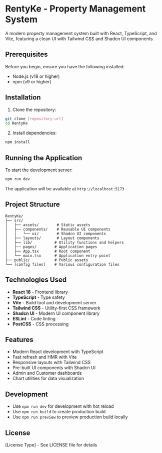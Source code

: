 # RentyKe - Property Management System

A modern property management system built with React, TypeScript, and Vite, featuring a clean UI with Tailwind CSS and Shadcn UI components.

## Prerequisites

Before you begin, ensure you have the following installed:
- Node.js (v18 or higher)
- npm (v9 or higher)

## Installation

1. Clone the repository:
```bash
git clone [repository-url]
cd RentyKe
```

2. Install dependencies:
```bash
npm install
```

## Running the Application

To start the development server:
```bash
npm run dev
```

The application will be available at `http://localhost:5173`

## Project Structure

```
RentyKe/
├── src/
│   ├── assets/        # Static assets
│   ├── components/    # Reusable UI components
│   │   └── ui/        # Shadcn UI components
│   ├── layouts/       # Layout components
│   ├── lib/          # Utility functions and helpers
│   ├── pages/        # Application pages
│   ├── App.tsx       # Root component
│   └── main.tsx      # Application entry point
├── public/           # Public assets
└── [config files]    # Various configuration files
```

## Technologies Used

- **React 18** - Frontend library
- **TypeScript** - Type safety
- **Vite** - Build tool and development server
- **Tailwind CSS** - Utility-first CSS framework
- **Shadcn UI** - Modern UI component library
- **ESLint** - Code linting
- **PostCSS** - CSS processing

## Features

- Modern React development with TypeScript
- Fast refresh and HMR with Vite
- Responsive layouts with Tailwind CSS
- Pre-built UI components with Shadcn UI
- Admin and Customer dashboards
- Chart utilities for data visualization

## Development

- Use `npm run dev` for development with hot reload
- Use `npm run build` to create production build
- Use `npm run preview` to preview production build locally

## License

[License Type] - See LICENSE file for details